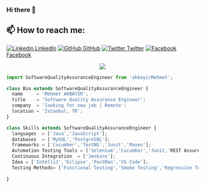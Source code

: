 ### Hi there 👋
## 📫 How to reach me: 
[![Linkedin](https://i.stack.imgur.com/gVE0j.png) LinkedIn](https://www.linkedin.com/in/mehmetakbayir/) [![GitHub](https://i.stack.imgur.com/tskMh.png) GitHub](https://github.com/mehmetA58) [![Twitter](http://i.imgur.com/wWzX9uB.png) Twitter]() [![Facebook](http://i.imgur.com/fep1WsG.png) Facebook]()

<p align="center">
  <img src="https://github.com/thompsonemerson/thompsonemerson/raw/master/cover-thompson.png" />
</p>

```js
import SoftwareQualityAssuranceEngineer from 'akbayirMehmet';

class Bio extends SoftwareQualityAssuranceEngineer {
  name     = 'Mehmet AKBAYIR';
  title    = 'Software Quality Assurance Engineer';
  company  = 'looking for new job | Remote';
  location = 'İstanbul, TR';
}

class Skills extends SoftwareQualityAssuranceEngineer {
  languages  = ['Java','JavaScript'];
  databases  = ['MySQL','PostgreSQL'];
  frameworks = ['Cucumber','TestNG','Junit','Maven']; 
  Automation Testing Tools = ['Selenium','Cucumber','Junit,'REST Assured'];
  Continuous Integration  = ['Jenkins'];
  Idea = ['IntelliJ','Eclipse','PostMan','VS Code'];
  Testing Methods= ['Functional Testing','Smoke Testing','Regression Testing','API Testing','DataBase Testing'];
  
}
